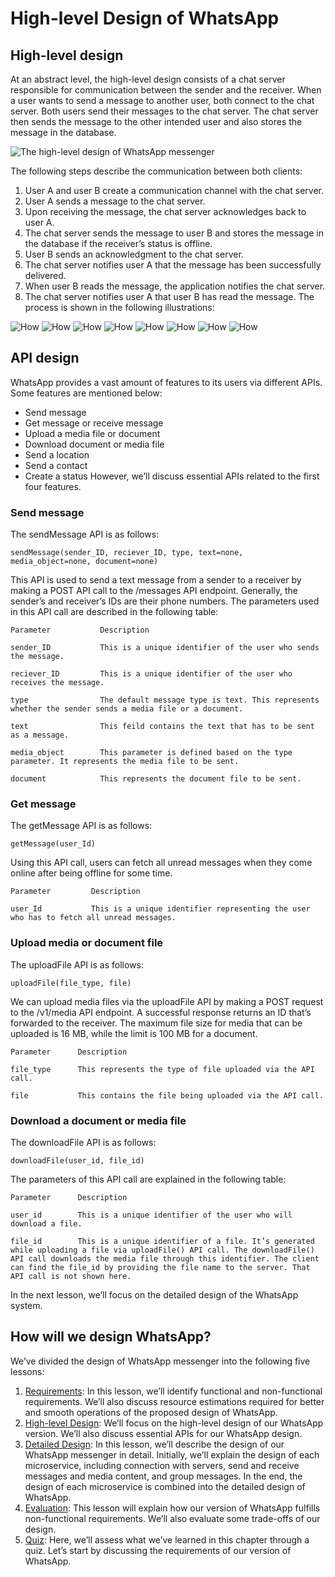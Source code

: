 # High-level Design of WhatsApp
## High-level design
At an abstract level, the high-level design consists of a chat server responsible for communication between the sender and the receiver. When a user wants to send a message to another user, both connect to the chat server. Both users send their messages to the chat server. The chat server then sends the message to the other intended user and also stores the message in the database.

![The high-level design of WhatsApp messenger](./design.jpg)

The following steps describe the communication between both clients:

1. User A and user B create a communication channel with the chat server.
2. User A sends a message to the chat server.
3. Upon receiving the message, the chat server acknowledges back to user A.
4. The chat server sends the message to user B and stores the message in the database if the receiver’s status is offline.
5. User B sends an acknowledgment to the chat server.
6. The chat server notifies user A that the message has been successfully delivered.
7. When user B reads the message, the application notifies the chat server.
8. The chat server notifies user A that user B has read the message.
The process is shown in the following illustrations:

![How](./process/1.jpg)
![How](./process/2.jpg)
![How](./process/3.jpg)
![How](./process/4.jpg)
![How](./process/5.jpg)
![How](./process/6.jpg)
![How](./process/7.jpg)
![How](./process/8.jpg)

## API design
WhatsApp provides a vast amount of features to its users via different APIs. Some features are mentioned below:

- Send message
- Get message or receive message
- Upload a media file or document
- Download document or media file
- Send a location
- Send a contact
- Create a status
However, we’ll discuss essential APIs related to the first four features.

### Send message
The sendMessage API is as follows:
```
sendMessage(sender_ID, reciever_ID, type, text=none, media_object=none, document=none)
```
This API is used to send a text message from a sender to a receiver by making a POST API call to the /messages API endpoint. Generally, the sender’s and receiver’s IDs are their phone numbers. The parameters used in this API call are described in the following table:
```
Parameter           Description

sender_ID           This is a unique identifier of the user who sends the message.

reciever_ID         This is a unique identifier of the user who receives the message.

type                The default message type is text. This represents whether the sender sends a media file or a document.

text                This feild contains the text that has to be sent as a message.

media_object        This parameter is defined based on the type parameter. It represents the media file to be sent.

document            This represents the document file to be sent.
```

### Get message
The getMessage API is as follows:
```
getMessage(user_Id)
```
Using this API call, users can fetch all unread messages when they come online after being offline for some time.
```
Parameter         Description

user_Id           This is a unique identifier representing the user who has to fetch all unread messages.
```

### Upload media or document file
The uploadFile API is as follows:
```
uploadFile(file_type, file)
```
We can upload media files via the uploadFile API by making a POST request to the /v1/media API endpoint. A successful response returns an ID that’s forwarded to the receiver. The maximum file size for media that can be uploaded is 16 MB, while the limit is 100 MB for a document.
```
Parameter      Description

file_type      This represents the type of file uploaded via the API call.

file           This contains the file being uploaded via the API call. 
```

### Download a document or media file
The downloadFile API is as follows:
```
downloadFile(user_id, file_id)
```
The parameters of this API call are explained in the following table:
```
Parameter      Description

user_id        This is a unique identifier of the user who will download a file.

file_id        This is a unique identifier of a file. It’s generated while uploading a file via uploadFile() API call. The downloadFile() API call downloads the media file through this identifier. The client can find the file_id by providing the file name to the server. That API call is not shown here.
```

In the next lesson, we’ll focus on the detailed design of the WhatsApp system.


## How will we design WhatsApp?
We’ve divided the design of WhatsApp messenger into the following five lessons:

1. [Requirements](../Requirements%20of%20WhatsApp’s%20Design/): In this lesson, we’ll identify functional and non-functional requirements. We’ll also discuss resource estimations required for better and smooth operations of the proposed design of WhatsApp.
2. [High-level Design](../High-level%20Design%20of%20WhatsApp/): We’ll focus on the high-level design of our WhatsApp version. We’ll also discuss essential APIs for our WhatsApp design.
3. [Detailed Design](../Detailed%20Design%20of%20WhatsApp/): In this lesson, we’ll describe the design of our WhatsApp messenger in detail. Initially, we’ll explain the design of each microservice, including connection with servers, send and receive messages and media content, and group messages. In the end, the design of each microservice is combined into the detailed design of WhatsApp.
4. [Evaluation](../Evaluation%20of%20WhatsApp’s%20Design/): This lesson will explain how our version of WhatsApp fulfills non-functional requirements. We’ll also evaluate some trade-offs of our design.
5. [Quiz](../Quiz%20on%20WhatsApp’s%20Design/): Here, we’ll assess what we’ve learned in this chapter through a quiz.
Let’s start by discussing the requirements of our version of WhatsApp.